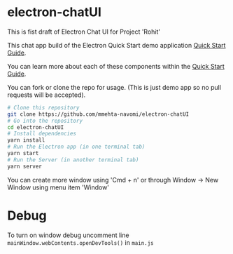 # electron-chatUI
This is fist draft of Electron Chat UI for Project 'Rohit'

This chat app build of the Electron Quick Start demo application [Quick Start Guide](http://electron.atom.io/docs/tutorial/quick-start).

You can learn more about each of these components within the [Quick Start Guide](http://electron.atom.io/docs/tutorial/quick-start).

You can fork or clone the repo for usage. (This is just demo app so no pull requests will be accepted).

```bash
# Clone this repository
git clone https://github.com/mmehta-navomi/electron-chatUI
# Go into the repository
cd electron-chatUI
# Install dependencies
yarn install
# Run the Electron app (in one terminal tab)
yarn start
# Run the Server (in another terminal tab)
yarn server
```

You can create more window using 'Cmd + n' or through Window -> New Window  using menu item 'Window'

# Debug

To turn on window debug uncomment line ```mainWindow.webContents.openDevTools()``` in ```main.js```
